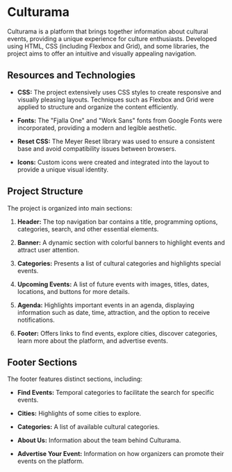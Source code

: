 # Culturama

Culturama is a platform that brings together information about cultural events, providing a unique experience for culture enthusiasts. Developed using HTML, CSS (including Flexbox and Grid), and some libraries, the project aims to offer an intuitive and visually appealing navigation.

## Resources and Technologies

- **CSS:** The project extensively uses CSS styles to create responsive and visually pleasing layouts. Techniques such as Flexbox and Grid were applied to structure and organize the content efficiently.

- **Fonts:** The "Fjalla One" and "Work Sans" fonts from Google Fonts were incorporated, providing a modern and legible aesthetic.

- **Reset CSS:** The Meyer Reset library was used to ensure a consistent base and avoid compatibility issues between browsers.

- **Icons:** Custom icons were created and integrated into the layout to provide a unique visual identity.

## Project Structure

The project is organized into main sections:

1. **Header:** The top navigation bar contains a title, programming options, categories, search, and other essential elements.

2. **Banner:** A dynamic section with colorful banners to highlight events and attract user attention.

3. **Categories:** Presents a list of cultural categories and highlights special events.

4. **Upcoming Events:** A list of future events with images, titles, dates, locations, and buttons for more details.

5. **Agenda:** Highlights important events in an agenda, displaying information such as date, time, attraction, and the option to receive notifications.

6. **Footer:** Offers links to find events, explore cities, discover categories, learn more about the platform, and advertise events.

## Footer Sections

The footer features distinct sections, including:

- **Find Events:** Temporal categories to facilitate the search for specific events.

- **Cities:** Highlights of some cities to explore.

- **Categories:** A list of available cultural categories.

- **About Us:** Information about the team behind Culturama.

- **Advertise Your Event:** Information on how organizers can promote their events on the platform.
